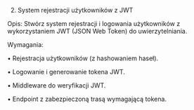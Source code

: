 2. System rejestracji użytkowników z JWT

Opis: Stwórz system rejestracji i logowania użytkowników z wykorzystaniem JWT (JSON Web Token) do uwierzytelniania.

Wymagania:

• Rejestracja użytkowników (z hashowaniem haseł).

• Logowanie i generowanie tokena JWT.

• Middleware do weryfikacji JWT.

• Endpoint z zabezpieczoną trasą wymagającą tokena.
